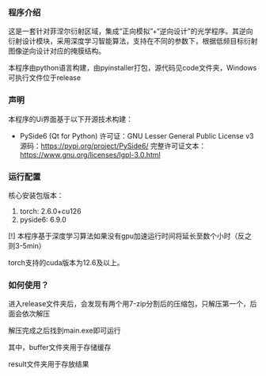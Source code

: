 ### 程序介绍
这是一套针对菲涅尔衍射区域，集成“正向模拟”+“逆向设计”的光学程序。其逆向衍射设计模块，采用深度学习智能算法，支持在不同的参数下，根据低频目标衍射图像逆向设计对应的掩膜结构。

本程序由python语言构建，由pyinstaller打包，源代码见code文件夹，Windows可执行文件位于release

### 声明
本程序的Ui界面基于以下开源技术构建：
- PySide6 (Qt for Python) 
许可证：GNU Lesser General Public License v3
源码：https://pypi.org/project/PySide6/
完整许可证文本：https://www.gnu.org/licenses/lgpl-3.0.html

### 运行配置
核心安装包版本：
1. torch:                 2.6.0+cu126
2. pyside6:               6.9.0

[!]
本程序基于深度学习算法如果没有gpu加速运行时间将延长至数个小时（反之则3-5min）  

torch支持的cuda版本为12.6及以上。

### 如何使用？
进入release文件夹后，会发现有两个用7-zip分割后的压缩包，只解压第一个，后面会依次解压  

解压完成之后找到main.exe即可运行

其中，buffer文件夹用于存储缓存  

result文件夹用于存放结果